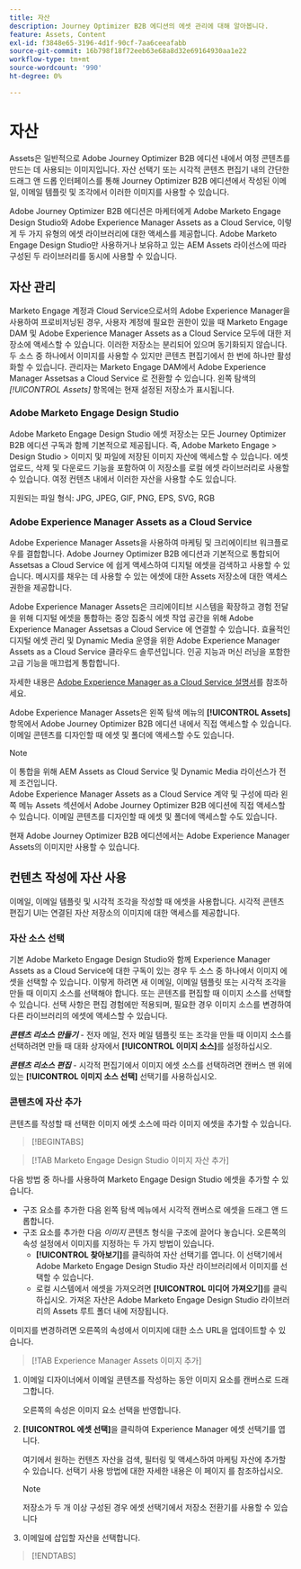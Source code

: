 ```yaml
---
title: 자산
description: Journey Optimizer B2B 에디션의 에셋 관리에 대해 알아봅니다.
feature: Assets, Content
exl-id: f3848e65-3196-4d1f-90cf-7aa6ceeafabb
source-git-commit: 16b798f18f72eeb63e68a8d32e69164930aa1e22
workflow-type: tm+mt
source-wordcount: '990'
ht-degree: 0%

---
```


# 자산

Assets은 일반적으로 Adobe Journey Optimizer B2B 에디션 내에서 여정 콘텐츠를 만드는 데 사용되는 이미지입니다. 자산 선택기 또는 시각적 콘텐츠 편집기 내의 간단한 드래그 앤 드롭 인터페이스를 통해 Journey Optimizer B2B 에디션에서 작성된 이메일, 이메일 템플릿 및 조각에서 이러한 이미지를 사용할 수 있습니다.

Adobe Journey Optimizer B2B 에디션은 마케터에게 Adobe Marketo Engage Design Studio와 Adobe Experience Manager Assets as a Cloud Service, 이렇게 두 가지 유형의 에셋 라이브러리에 대한 액세스를 제공합니다. Adobe Marketo Engage Design Studio만 사용하거나 보유하고 있는 AEM Assets 라이선스에 따라 구성된 두 라이브러리를 동시에 사용할 수 있습니다.

## 자산 관리

Marketo Engage 계정과 Cloud Service으로서의 Adobe Experience Manager을 사용하여 프로비저닝된 경우, 사용자 계정에 필요한 권한이 있을 때 Marketo Engage DAM 및 Adobe Experience Manager Assets as a Cloud Service 모두에 대한 저장소에 액세스할 수 있습니다. 이러한 저장소는 분리되어 있으며 동기화되지 않습니다. 두 소스 중 하나에서 이미지를 사용할 수 있지만 콘텐츠 편집기에서 한 번에 하나만 활성화할 수 있습니다. 관리자는 Marketo Engage DAM에서 Adobe Experience Manager Assetsas a Cloud Service 로 전환할 수 있습니다. 왼쪽 탐색의 _[!UICONTROL Assets]_ 항목에는 현재 설정된 저장소가 표시됩니다.

### Adobe Marketo Engage Design Studio

Adobe Marketo Engage Design Studio 에셋 저장소는 모든 Journey Optimizer B2B 에디션 구독과 함께 기본적으로 제공됩니다. 즉, Adobe Marketo Engage > Design Studio > 이미지 및 파일에 저장된 이미지 자산에 액세스할 수 있습니다. 에셋 업로드, 삭제 및 다운로드 기능을 포함하여 이 저장소를 로컬 에셋 라이브러리로 사용할 수 있습니다. 여정 컨텐츠 내에서 이러한 자산을 사용할 수도 있습니다.

지원되는 파일 형식: JPG, JPEG, GIF, PNG, EPS, SVG, RGB

### Adobe Experience Manager Assets as a Cloud Service

Adobe Experience Manager Assets을 사용하여 마케팅 및 크리에이티브 워크플로우를 결합합니다. Adobe Journey Optimizer B2B 에디션과 기본적으로 통합되어 Assetsas a Cloud Service 에 쉽게 액세스하여 디지털 에셋을 검색하고 사용할 수 있습니다. 메시지를 채우는 데 사용할 수 있는 에셋에 대한 Assets 저장소에 대한 액세스 권한을 제공합니다.

Adobe Experience Manager Assets은 크리에이티브 시스템을 확장하고 경험 전달을 위해 디지털 에셋을 통합하는 중앙 집중식 에셋 작업 공간을 위해 Adobe Experience Manager Assetsas a Cloud Service 에 연결할 수 있습니다. 효율적인 디지털 에셋 관리 및 Dynamic Media 운영을 위한 Adobe Experience Manager Assets as a Cloud Service 클라우드 솔루션입니다. 인공 지능과 머신 러닝을 포함한 고급 기능을 매끄럽게 통합합니다.

자세한 내용은 [Adobe Experience Manager as a Cloud Service 설명서](https://experienceleague.adobe.com/ko/docs/experience-manager-cloud-service/content/assets/overview)를 참조하세요.

Adobe Experience Manager Assets은 왼쪽 탐색 메뉴의 **[!UICONTROL Assets]** 항목에서 Adobe Journey Optimizer B2B 에디션 내에서 직접 액세스할 수 있습니다. 이메일 콘텐츠를 디자인할 때 에셋 및 폴더에 액세스할 수도 있습니다.

>[!NOTE]
>
>이 통합을 위해 AEM Assets as Cloud Service 및 Dynamic Media 라이선스가 전제 조건입니다.<br/>
>Adobe Experience Manager Assets as a Cloud Service 계약 및 구성에 따라 왼쪽 메뉴 Assets 섹션에서 Adobe Journey Optimizer B2B 에디션에 직접 액세스할 수 있습니다. 이메일 콘텐츠를 디자인할 때 에셋 및 폴더에 액세스할 수도 있습니다.

현재 Adobe Journey Optimizer B2B 에디션에서는 Adobe Experience Manager Assets의 이미지만 사용할 수 있습니다.

## 컨텐츠 작성에 자산 사용

이메일, 이메일 템플릿 및 시각적 조각을 작성할 때 에셋을 사용합니다. 시각적 콘텐츠 편집기 UI는 연결된 자산 저장소의 이미지에 대한 액세스를 제공합니다.

### 자산 소스 선택

기본 Adobe Marketo Engage Design Studio와 함께 Experience Manager Assets as a Cloud Service에 대한 구독이 있는 경우 두 소스 중 하나에서 이미지 에셋을 선택할 수 있습니다. 이렇게 하려면 새 이메일, 이메일 템플릿 또는 시각적 조각을 만들 때 이미지 소스를 선택해야 합니다. 또는 콘텐츠를 편집할 때 이미지 소스를 선택할 수 있습니다. 선택 사항은 편집 경험에만 적용되며, 필요한 경우 이미지 소스를 변경하여 다른 라이브러리의 에셋에 액세스할 수 있습니다.

_**콘텐츠 리소스 만들기**_ - 전자 메일, 전자 메일 템플릿 또는 조각을 만들 때 이미지 소스를 선택하려면 만들 때 대화 상자에서 **[!UICONTROL 이미지 소스]**&#x200B;를 설정하십시오.

_**콘텐츠 리소스 편집**_ - 시각적 편집기에서 이미지 에셋 소스를 선택하려면 캔버스 맨 위에 있는 **[!UICONTROL 이미지 소스 선택]** 선택기를 사용하십시오.

### 콘텐츠에 자산 추가

콘텐츠를 작성할 때 선택한 이미지 에셋 소스에 따라 이미지 에셋을 추가할 수 있습니다.

>[!BEGINTABS]

>[!TAB Marketo Engage Design Studio 이미지 자산 추가]

다음 방법 중 하나를 사용하여 Marketo Engage Design Studio 에셋을 추가할 수 있습니다.

* 구조 요소를 추가한 다음 왼쪽 탐색 메뉴에서 시각적 캔버스로 에셋을 드래그 앤 드롭합니다.
* 구조 요소를 추가한 다음 _이미지_ 콘텐츠 형식을 구조에 끌어다 놓습니다. 오른쪽의 속성 설정에서 이미지를 지정하는 두 가지 방법이 있습니다.
   * **[!UICONTROL 찾아보기]**&#x200B;를 클릭하여 자산 선택기를 엽니다. 이 선택기에서 Adobe Marketo Engage Design Studio 자산 라이브러리에서 이미지를 선택할 수 있습니다.
   * 로컬 시스템에서 에셋을 가져오려면 **[!UICONTROL 미디어 가져오기]**&#x200B;를 클릭하십시오. 가져온 자산은 Adobe Marketo Engage Design Studio 라이브러리의 Assets 루트 폴더 내에 저장됩니다.

이미지를 변경하려면 오른쪽의 속성에서 이미지에 대한 소스 URL을 업데이트할 수 있습니다.

>[!TAB Experience Manager Assets 이미지 추가]

1. 이메일 디자이너에서 이메일 콘텐츠를 작성하는 동안 이미지 요소를 캔버스로 드래그합니다.

   오른쪽의 속성은 이미지 요소 선택을 반영합니다.

1. **[!UICONTROL 에셋 선택]**&#x200B;을 클릭하여 Experience Manager 에셋 선택기를 엽니다.

   여기에서 원하는 컨텐츠 자산을 검색, 필터링 및 액세스하여 마케팅 자산에 추가할 수 있습니다. 선택기 사용 방법에 대한 자세한 내용은 이 페이지 를 참조하십시오.

   >[!NOTE]
   >
   >저장소가 두 개 이상 구성된 경우 에셋 선택기에서 저장소 전환기를 사용할 수 있습니다

1. 이메일에 삽입할 자산을 선택합니다.

>[!ENDTABS]
